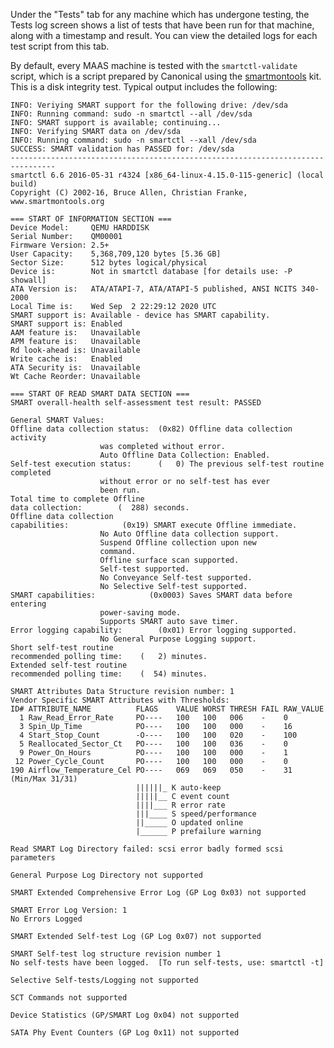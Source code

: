 <!-- deb-2-7-cli
||2.7|2.8|2.9|
|-----:|:-----:|:-----:|:-----:|
|Snap|[CLI](/t/test-logs-snap-2-7-cli/3126) ~ [UI](/t/test-logs-snap-2-7-ui/3127)|[CLI](/t/test-logs-snap-2-8-cli/3128) ~ [UI](/t/test-logs-snap-2-8-ui/3129)|[CLI](/t/test-logs-snap-2-9-cli/3130) ~ [UI](/t/test-logs-snap-2-9-ui/3131)|
|Packages|**CLI** ~ [UI](/t/test-logs-deb-2-7-ui/3133)|[CLI](/t/test-logs-deb-2-8-cli/3134) ~ [UI](/t/test-logs-deb-2-8-ui/3135)|[CLI](/t/test-logs-deb-2-9-cli/3136) ~ [UI](/t/test-logs-deb-2-9-ui/3137)|
 deb-2-7-cli -->

<!-- deb-2-7-ui
||2.7|2.8|2.9|
|-----:|:-----:|:-----:|:-----:|
|Snap|[CLI](/t/test-logs-snap-2-7-cli/3126) ~ [UI](/t/test-logs-snap-2-7-ui/3127)|[CLI](/t/test-logs-snap-2-8-cli/3128) ~ [UI](/t/test-logs-snap-2-8-ui/3129)|[CLI](/t/test-logs-snap-2-9-cli/3130) ~ [UI](/t/test-logs-snap-2-9-ui/3131)|
|Packages|[CLI](/t/test-logs-deb-2-7-cli/3132) ~ |**UI**|[CLI](/t/test-logs-deb-2-8-cli/3134) ~ [UI](/t/test-logs-deb-2-8-ui/3135)|[CLI](/t/test-logs-deb-2-9-cli/3136) ~ [UI](/t/test-logs-deb-2-9-ui/3137)|
 deb-2-7-ui -->

<!-- deb-2-8-cli
||2.7|2.8|2.9|
|-----:|:-----:|:-----:|:-----:|
|Snap|[CLI](/t/test-logs-snap-2-7-cli/3126) ~ [UI](/t/test-logs-snap-2-7-ui/3127)|[CLI](/t/test-logs-snap-2-8-cli/3128) ~ [UI](/t/test-logs-snap-2-8-ui/3129)|[CLI](/t/test-logs-snap-2-9-cli/3130) ~ [UI](/t/test-logs-snap-2-9-ui/3131)|
|Packages|[CLI](/t/test-logs-deb-2-7-cli/3132) ~ [UI](/t/test-logs-deb-2-7-ui/3133)||**CLI** ~ [UI](/t/test-logs-deb-2-8-ui/3135)|[CLI](/t/test-logs-deb-2-9-cli/3136) ~ [UI](/t/test-logs-deb-2-9-ui/3137)|
 deb-2-8-cli -->

<!-- deb-2-8-ui
||2.7|2.8|2.9|
|-----:|:-----:|:-----:|:-----:|
|Snap|[CLI](/t/test-logs-snap-2-7-cli/3126) ~ [UI](/t/test-logs-snap-2-7-ui/3127)|[CLI](/t/test-logs-snap-2-8-cli/3128) ~ [UI](/t/test-logs-snap-2-8-ui/3129)|[CLI](/t/test-logs-snap-2-9-cli/3130) ~ [UI](/t/test-logs-snap-2-9-ui/3131)|
|Packages|[CLI](/t/test-logs-deb-2-7-cli/3132) ~ [UI](/t/test-logs-deb-2-7-ui/3133)|[CLI](/t/test-logs-deb-2-8-cli/3134) ~ |**UI**|[CLI](/t/test-logs-deb-2-9-cli/3136) ~ [UI](/t/test-logs-deb-2-9-ui/3137)|
 deb-2-8-ui -->

<!-- deb-2-9-cli
||2.7|2.8|2.9|
|-----:|:-----:|:-----:|:-----:|
|Snap|[CLI](/t/test-logs-snap-2-7-cli/3126) ~ [UI](/t/test-logs-snap-2-7-ui/3127)|[CLI](/t/test-logs-snap-2-8-cli/3128) ~ [UI](/t/test-logs-snap-2-8-ui/3129)|[CLI](/t/test-logs-snap-2-9-cli/3130) ~ [UI](/t/test-logs-snap-2-9-ui/3131)|
|Packages|[CLI](/t/test-logs-deb-2-7-cli/3132) ~ [UI](/t/test-logs-deb-2-7-ui/3133)|[CLI](/t/test-logs-deb-2-8-cli/3134) ~ [UI](/t/test-logs-deb-2-8-ui/3135)||**CLI** ~ [UI](/t/test-logs-deb-2-9-ui/3137)|
 deb-2-9-cli -->

<!-- deb-2-9-ui
||2.7|2.8|2.9|
|-----:|:-----:|:-----:|:-----:|
|Snap|[CLI](/t/test-logs-snap-2-7-cli/3126) ~ [UI](/t/test-logs-snap-2-7-ui/3127)|[CLI](/t/test-logs-snap-2-8-cli/3128) ~ [UI](/t/test-logs-snap-2-8-ui/3129)|[CLI](/t/test-logs-snap-2-9-cli/3130) ~ [UI](/t/test-logs-snap-2-9-ui/3131)|
|Packages|[CLI](/t/test-logs-deb-2-7-cli/3132) ~ [UI](/t/test-logs-deb-2-7-ui/3133)|[CLI](/t/test-logs-deb-2-8-cli/3134) ~ [UI](/t/test-logs-deb-2-8-ui/3135)|[CLI](/t/test-logs-deb-2-9-cli/3136) ~ |**UI**|
 deb-2-9-ui -->

<!-- snap-2-7-cli
||2.7|2.8|2.9|
|-----:|:-----:|:-----:|:-----:|
|Snap|**CLI** ~ [UI](/t/test-logs-snap-2-7-ui/3127)|[CLI](/t/test-logs-snap-2-8-cli/3128) ~ [UI](/t/test-logs-snap-2-8-ui/3129)|[CLI](/t/test-logs-snap-2-9-cli/3130) ~ [UI](/t/test-logs-snap-2-9-ui/3131)|
|Packages|[CLI](/t/test-logs-deb-2-7-cli/3132) ~ [UI](/t/test-logs-deb-2-7-ui/3133)|[CLI](/t/test-logs-deb-2-8-cli/3134) ~ [UI](/t/test-logs-deb-2-8-ui/3135)|[CLI](/t/test-logs-deb-2-9-cli/3136) ~ [UI](/t/test-logs-deb-2-9-ui/3137)|
 snap-2-7-cli -->

<!-- snap-2-7-ui
||2.7|2.8|2.9|
|-----:|:-----:|:-----:|:-----:|
|Snap|[CLI](/t/test-logs-snap-2-7-cli/3126) ~ |**UI**|[CLI](/t/test-logs-snap-2-8-cli/3128) ~ [UI](/t/test-logs-snap-2-8-ui/3129)|[CLI](/t/test-logs-snap-2-9-cli/3130) ~ [UI](/t/test-logs-snap-2-9-ui/3131)|
|Packages|[CLI](/t/test-logs-deb-2-7-cli/3132) ~ [UI](/t/test-logs-deb-2-7-ui/3133)|[CLI](/t/test-logs-deb-2-8-cli/3134) ~ [UI](/t/test-logs-deb-2-8-ui/3135)|[CLI](/t/test-logs-deb-2-9-cli/3136) ~ [UI](/t/test-logs-deb-2-9-ui/3137)|
 snap-2-7-ui -->

<!-- snap-2-8-cli
||2.7|2.8|2.9|
|-----:|:-----:|:-----:|:-----:|
|Snap|[CLI](/t/test-logs-snap-2-7-cli/3126) ~ [UI](/t/test-logs-snap-2-7-ui/3127)||**CLI** ~ [UI](/t/test-logs-snap-2-8-ui/3129)|[CLI](/t/test-logs-snap-2-9-cli/3130) ~ [UI](/t/test-logs-snap-2-9-ui/3131)|
|Packages|[CLI](/t/test-logs-deb-2-7-cli/3132) ~ [UI](/t/test-logs-deb-2-7-ui/3133)|[CLI](/t/test-logs-deb-2-8-cli/3134) ~ [UI](/t/test-logs-deb-2-8-ui/3135)|[CLI](/t/test-logs-deb-2-9-cli/3136) ~ [UI](/t/test-logs-deb-2-9-ui/3137)|
 snap-2-8-cli -->

<!-- snap-2-8-ui
||2.7|2.8|2.9|
|-----:|:-----:|:-----:|:-----:|
|Snap|[CLI](/t/test-logs-snap-2-7-cli/3126) ~ [UI](/t/test-logs-snap-2-7-ui/3127)|[CLI](/t/test-logs-snap-2-8-cli/3128) ~ |**UI**|[CLI](/t/test-logs-snap-2-9-cli/3130) ~ [UI](/t/test-logs-snap-2-9-ui/3131)|
|Packages|[CLI](/t/test-logs-deb-2-7-cli/3132) ~ [UI](/t/test-logs-deb-2-7-ui/3133)|[CLI](/t/test-logs-deb-2-8-cli/3134) ~ [UI](/t/test-logs-deb-2-8-ui/3135)|[CLI](/t/test-logs-deb-2-9-cli/3136) ~ [UI](/t/test-logs-deb-2-9-ui/3137)|
 snap-2-8-ui -->

<!-- snap-2-9-cli
||2.7|2.8|2.9|
|-----:|:-----:|:-----:|:-----:|
|Snap|[CLI](/t/test-logs-snap-2-7-cli/3126) ~ [UI](/t/test-logs-snap-2-7-ui/3127)|[CLI](/t/test-logs-snap-2-8-cli/3128) ~ [UI](/t/test-logs-snap-2-8-ui/3129)||**CLI** ~ [UI](/t/test-logs-snap-2-9-ui/3131)|
|Packages|[CLI](/t/test-logs-deb-2-7-cli/3132) ~ [UI](/t/test-logs-deb-2-7-ui/3133)|[CLI](/t/test-logs-deb-2-8-cli/3134) ~ [UI](/t/test-logs-deb-2-8-ui/3135)|[CLI](/t/test-logs-deb-2-9-cli/3136) ~ [UI](/t/test-logs-deb-2-9-ui/3137)|
 snap-2-9-cli -->

<!-- snap-2-9-ui
||2.7|2.8|2.9|
|-----:|:-----:|:-----:|:-----:|
|Snap|[CLI](/t/test-logs-snap-2-7-cli/3126) ~ [UI](/t/test-logs-snap-2-7-ui/3127)|[CLI](/t/test-logs-snap-2-8-cli/3128) ~ [UI](/t/test-logs-snap-2-8-ui/3129)|[CLI](/t/test-logs-snap-2-9-cli/3130) ~ |**UI**|
|Packages|[CLI](/t/test-logs-deb-2-7-cli/3132) ~ [UI](/t/test-logs-deb-2-7-ui/3133)|[CLI](/t/test-logs-deb-2-8-cli/3134) ~ [UI](/t/test-logs-deb-2-8-ui/3135)|[CLI](/t/test-logs-deb-2-9-cli/3136) ~ [UI](/t/test-logs-deb-2-9-ui/3137)|
 snap-2-9-ui -->

Under the "Tests" tab for any machine which has undergone testing, the Tests log screen shows a list of tests that have been run for that machine, along with a timestamp and result.  You can view the detailed logs for each test script from this tab.

By default, every MAAS machine is tested with the `smartctl-validate` script, which is a script prepared by Canonical using the [smartmontools](https://www.smartmontools.org) kit.  This is a disk integrity test.  Typical output includes the following:

```
INFO: Veriying SMART support for the following drive: /dev/sda
INFO: Running command: sudo -n smartctl --all /dev/sda
INFO: SMART support is available; continuing...
INFO: Verifying SMART data on /dev/sda
INFO: Running command: sudo -n smartctl --xall /dev/sda
SUCCESS: SMART validation has PASSED for: /dev/sda
--------------------------------------------------------------------------------
smartctl 6.6 2016-05-31 r4324 [x86_64-linux-4.15.0-115-generic] (local build)
Copyright (C) 2002-16, Bruce Allen, Christian Franke, www.smartmontools.org

=== START OF INFORMATION SECTION ===
Device Model:     QEMU HARDDISK
Serial Number:    QM00001
Firmware Version: 2.5+
User Capacity:    5,368,709,120 bytes [5.36 GB]
Sector Size:      512 bytes logical/physical
Device is:        Not in smartctl database [for details use: -P showall]
ATA Version is:   ATA/ATAPI-7, ATA/ATAPI-5 published, ANSI NCITS 340-2000
Local Time is:    Wed Sep  2 22:29:12 2020 UTC
SMART support is: Available - device has SMART capability.
SMART support is: Enabled
AAM feature is:   Unavailable
APM feature is:   Unavailable
Rd look-ahead is: Unavailable
Write cache is:   Enabled
ATA Security is:  Unavailable
Wt Cache Reorder: Unavailable

=== START OF READ SMART DATA SECTION ===
SMART overall-health self-assessment test result: PASSED

General SMART Values:
Offline data collection status:  (0x82)	Offline data collection activity
					was completed without error.
					Auto Offline Data Collection: Enabled.
Self-test execution status:      (   0)	The previous self-test routine completed
					without error or no self-test has ever 
					been run.
Total time to complete Offline 
data collection: 		(  288) seconds.
Offline data collection
capabilities: 			 (0x19) SMART execute Offline immediate.
					No Auto Offline data collection support.
					Suspend Offline collection upon new
					command.
					Offline surface scan supported.
					Self-test supported.
					No Conveyance Self-test supported.
					No Selective Self-test supported.
SMART capabilities:            (0x0003)	Saves SMART data before entering
					power-saving mode.
					Supports SMART auto save timer.
Error logging capability:        (0x01)	Error logging supported.
					No General Purpose Logging support.
Short self-test routine 
recommended polling time: 	 (   2) minutes.
Extended self-test routine
recommended polling time: 	 (  54) minutes.

SMART Attributes Data Structure revision number: 1
Vendor Specific SMART Attributes with Thresholds:
ID# ATTRIBUTE_NAME          FLAGS    VALUE WORST THRESH FAIL RAW_VALUE
  1 Raw_Read_Error_Rate     PO----   100   100   006    -    0
  3 Spin_Up_Time            PO----   100   100   000    -    16
  4 Start_Stop_Count        -O----   100   100   020    -    100
  5 Reallocated_Sector_Ct   PO----   100   100   036    -    0
  9 Power_On_Hours          PO----   100   100   000    -    1
 12 Power_Cycle_Count       PO----   100   100   000    -    0
190 Airflow_Temperature_Cel PO----   069   069   050    -    31 (Min/Max 31/31)
                            ||||||_ K auto-keep
                            |||||__ C event count
                            ||||___ R error rate
                            |||____ S speed/performance
                            ||_____ O updated online
                            |______ P prefailure warning

Read SMART Log Directory failed: scsi error badly formed scsi parameters

General Purpose Log Directory not supported

SMART Extended Comprehensive Error Log (GP Log 0x03) not supported

SMART Error Log Version: 1
No Errors Logged

SMART Extended Self-test Log (GP Log 0x07) not supported

SMART Self-test log structure revision number 1
No self-tests have been logged.  [To run self-tests, use: smartctl -t]

Selective Self-tests/Logging not supported

SCT Commands not supported

Device Statistics (GP/SMART Log 0x04) not supported

SATA Phy Event Counters (GP Log 0x11) not supported
```

